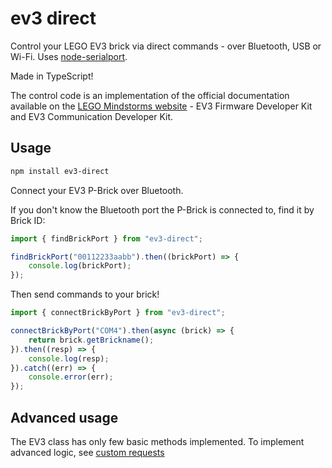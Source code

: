 # ev3 direct

Control your LEGO EV3 brick via direct commands - over Bluetooth, USB or Wi-Fi. Uses [node-serialport](https://serialport.io/).

Made in TypeScript!

The control code is an implementation of the official documentation available on the [LEGO Mindstorms website](https://www.lego.com/en-gb/themes/mindstorms/downloads) - EV3 Firmware Developer Kit and EV3 Communication Developer Kit.

## Usage

```bash
npm install ev3-direct
```

Connect your EV3 P-Brick over Bluetooth.

If you don't know the Bluetooth port the P-Brick is connected to, find it by Brick ID:

```typescript
import { findBrickPort } from "ev3-direct";

findBrickPort("00112233aabb").then((brickPort) => {
    console.log(brickPort);
});
```

Then send commands to your brick!

```typescript
import { connectBrickByPort } from "ev3-direct";

connectBrickByPort("COM4").then(async (brick) => {
    return brick.getBrickname();
}).then((resp) => {
    console.log(resp);
}).catch((err) => {
    console.error(err);
});
```

## Advanced usage

The EV3 class has only few basic methods implemented. To implement advanced logic, see [custom requests](./docs/custom-requests)